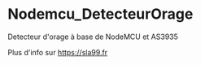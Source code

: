 # Nodemcu_DetecteurOrage
 Detecteur d'orage à base de NodeMCU et AS3935

Plus d'info sur https://sla99.fr
